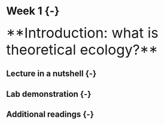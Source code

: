 # Week 1 {-} 
<div style = "font-size: 28pt"> **Introduction: what is theoretical ecology?**</div>

## Lecture in a nutshell {-}




## Lab demonstration {-}




## Additional readings {-}
